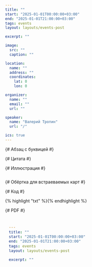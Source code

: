 ```yaml
---
title: ""
start: "2025-01-01T00:00:00+03:00"
end: "2025-01-01T21:00:00+03:00"
tags: events
layout: layouts/events-post

excerpt: ""

image:
  src: ""
  caption: ""

location:
  name: ""
  address: ""
  coordinates:
    lat: 0
    lon: 0

organizer:
  name: ""
  email: ""
  url: ""

speaker:
  name: "Валерий Тропин"
  url: "/"

ics: true
---
```


{# Абзац с буквицей #}

<p class="drop-cap"></p>

{# Цитата #}

<figure class="quote">
  <blockquote></blockquote>
  <figcaption class="quote-caption"></figcaption>
</figure>

{# Иллюстрация #}

<figure>
  <img src="" alt="">
  <figcaption></figcaption>
</figure>

{# Обёртка для встраеваемых карт #}

<div class="map-frame"></div>

{# Код #}

<div class="code-frame">
  {% highlight "txt" %}{% endhighlight %}
</div>

{# PDF #}

<div class="pdf-frame">
  <iframe
    src="#zoom=page-fit&page=1"
    title="PDF Viewer"
    loading="lazy"
    frameborder="0"
  ></iframe>
</div>
